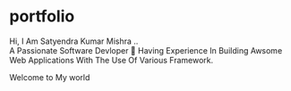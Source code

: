 # portfolio
Hi, I Am Satyendra Kumar Mishra ..  
A Passionate Software Devloper 🚀 Having Experience In Building Awsome Web Applications With The Use Of Various Framework.

Welcome to My world
